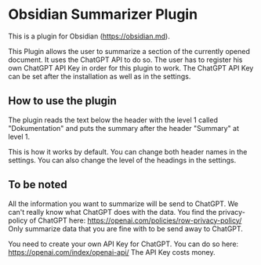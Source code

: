 # Obsidian Summarizer Plugin
This is a plugin for Obsidian (https://obsidian.md).

This Plugin allows the user to summarize a section of the currently opened document.
It uses the ChatGPT API to do so.
The user has to register his own ChatGPT API Key in order for this plugin to work.
The ChatGPT API Key can be set after the installation as well as in the settings.

## How to use the plugin
The plugin reads the text below the header with the level 1 called "Dokumentation" and puts the
summary after the header "Summary" at level 1.

This is how it works by default. You can change both header names in the settings.
You can also change the level of the headings in the settings.

## To be noted
All the information you want to summarize will be send to ChatGPT.
We can't really know what ChatGPT does with the data.
You find the privacy-policy of ChatGPT here: https://openai.com/policies/row-privacy-policy/
Only summarize data that you are fine with to be send away to ChatGPT.

You need to create your own API Key for ChatGPT.
You can do so here: https://openai.com/index/openai-api/
The API Key costs money.
